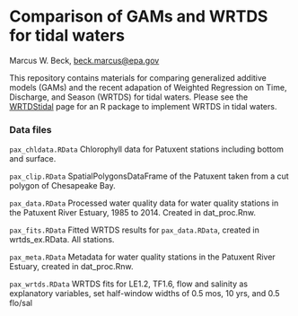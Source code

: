 # Comparison of GAMs and WRTDS for tidal waters
Marcus W. Beck, beck.marcus@epa.gov  

This repository contains materials for comparing generalized additive models (GAMs) and the recent adapation of Weighted Regression on Time, Discharge, and Season (WRTDS) for tidal waters.  Please see the [WRTDStidal](https://github.com/fawda123/wtreg_for_estuaries) page for an R package to implement WRTDS in tidal waters.

### Data files
 
`pax_chldata.RData` Chlorophyll data for Patuxent stations including bottom and surface.

`pax_clip.RData` SpatialPolygonsDataFrame of the Patuxent taken from a cut polygon of Chesapeake Bay.

`pax_data.RData` Processed water quality data for water quality stations in the Patuxent River Estuary, 1985 to 2014.  Created in dat_proc.Rnw.

`pax_fits.RData` Fitted WRTDS results for `pax_data.RData`, created in wrtds_ex.RData. All stations.

`pax_meta.RData` Metadata for water quality stations in the Patuxent River Estuary, created in dat_proc.Rnw.

`pax_wrtds.RData` WRTDS fits for LE1.2, TF1.6, flow and salinity as explanatory variables, set half-window widths of 0.5 mos, 10 yrs, and 0.5 flo/sal
